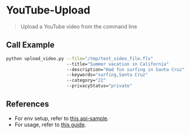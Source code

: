 # YouTube-Upload
> Upload a YouTube video from the command line

## Call Example
```sh
python upload_video.py --file="/tmp/test_video_file.flv"
                       --title="Summer vacation in California"
                       --description="Had fun surfing in Santa Cruz"
                       --keywords="surfing,Santa Cruz"
                       --category="22"
                       --privacyStatus="private"
```

## References
* For env setup, refer to [this api-sample](https://github.com/youtube/api-samples/tree/07263305b59a7c3275bc7e925f9ce6cabf774022/python).
* For usage, refer to [this guide](https://developers.google.com/youtube/v3/guides/uploading_a_video).
